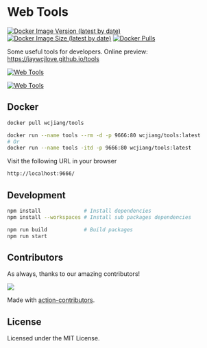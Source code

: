 # Web Tools

[![Docker Image Version (latest by date)](https://img.shields.io/docker/v/wcjiang/tools)](https://hub.docker.com/r/wcjiang/tools) [![Docker Image Size (latest by date)](https://img.shields.io/docker/image-size/wcjiang/tools)](https://hub.docker.com/r/wcjiang/tools) [![Docker Pulls](https://img.shields.io/docker/pulls/wcjiang/tools)](https://hub.docker.com/r/wcjiang/tools)

Some useful tools for developers. Online preview: https://jaywcjlove.github.io/tools

[![Web Tools](https://user-images.githubusercontent.com/1680273/169116238-38f9f355-6260-4c1c-b4d5-ec44f330e009.png)](https://jaywcjlove.github.io/tools)

[![Web Tools](https://user-images.githubusercontent.com/1680273/169116786-8381c900-e12a-4851-9b6b-6a9aa91a8d10.png)](https://jaywcjlove.github.io/tools)

## Docker

```bash
docker pull wcjiang/tools
```

```bash
docker run --name tools --rm -d -p 9666:80 wcjiang/tools:latest
# Or
docker run --name tools -itd -p 9666:80 wcjiang/tools:latest
```

Visit the following URL in your browser

```bash
http://localhost:9666/
```

## Development

```bash
npm install              # Install dependencies
npm install --workspaces # Install sub packages dependencies

npm run build            # Build packages
npm run start
```

## Contributors

As always, thanks to our amazing contributors!

<a href="https://github.com/jaywcjlove/html-tutorial/graphs/contributors">
  <img src="https://jaywcjlove.github.io/html-tutorial/CONTRIBUTORS.svg" />
</a>

Made with [action-contributors](https://github.com/jaywcjlove/github-action-contributors).

## License

Licensed under the MIT License.
